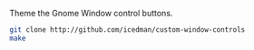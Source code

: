 Theme the Gnome Window control buttons.

```sh
git clone http://github.com/icedman/custom-window-controls
make
```

